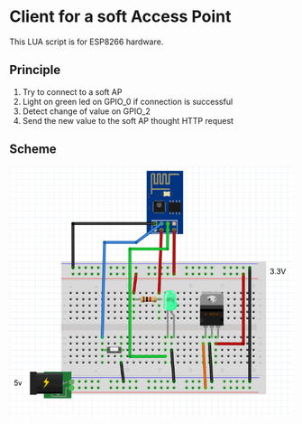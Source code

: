 # Client for a soft Access Point

This LUA script is for ESP8266 hardware.

## Principle

1. Try to connect to a soft AP
2. Light on green led on GPIO_0 if connection is successful
3. Detect change of value on GPIO_2
4. Send the new value to the soft AP thought HTTP request

## Scheme

![scheme](https://github.com/Wifsimster/SoftAPClient/blob/master/scheme.png)
